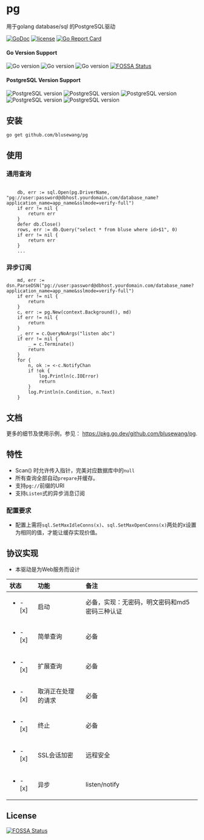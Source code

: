 # pg
用于golang database/sql 的PostgreSQL驱动

[![GoDoc](https://godoc.org/github.com/blusewang/pg?status.svg)](https://godoc.org/github.com/blusewang/pg)
[![license](http://img.shields.io/badge/license-MIT-red.svg?style=flat)](https://github.com/blusewang/pg/blob/master/LICENSE)
[![Go Report Card](https://goreportcard.com/badge/github.com/blusewang/pg)](https://goreportcard.com/report/github.com/blusewang/pg)

#### Go Version Support
![Go version](https://img.shields.io/badge/Go-1.11x-brightgreen.svg)
![Go version](https://img.shields.io/badge/Go-1.13x-brightgreen.svg)
![Go version](https://img.shields.io/badge/Go-1.17x-brightgreen.svg)
[![FOSSA Status](https://app.fossa.io/api/projects/git%2Bgithub.com%2Fblusewang%2Fpg.svg?type=shield)](https://app.fossa.io/projects/git%2Bgithub.com%2Fblusewang%2Fpg?ref=badge_shield)

#### PostgreSQL Version Support
![PostgreSQL version](https://img.shields.io/badge/PostgreSQL-10.5-brightgreen.svg)
![PostgreSQL version](https://img.shields.io/badge/PostgreSQL-11.4-brightgreen.svg)
![PostgreSQL version](https://img.shields.io/badge/PostgreSQL-12.0-brightgreen.svg)
![PostgreSQL version](https://img.shields.io/badge/PostgreSQL-13.0-brightgreen.svg)
![PostgreSQL version](https://img.shields.io/badge/PostgreSQL-14.0-brightgreen.svg)


## 安装

	go get github.com/blusewang/pg

## 使用
### 通用查询
```golang

	db, err := sql.Open(pg.DriverName, "pg://user:password@dbhost.yourdomain.com/database_name?application_name=app_name&sslmode=verify-full")
	if err != nil {
		return err
	}
	defer db.Close()
	rows, err := db.Query("select * from bluse where id>$1", 0)
	if err != nil {
		return err
	}
	...

```

### 异步订阅
```golang
	md, err := dsn.ParseDSN("pg://user:password@dbhost.yourdomain.com/database_name?application_name=app_name&sslmode=verify-full")
	if err != nil {
		return
	}
	c, err := pg.New(context.Background(), md)
	if err != nil {
		return
	}
	_, err = c.QueryNoArgs("listen abc")
	if err != nil {
        _ = c.Terminate()
		return
	}
	for {
		n, ok := <-c.NotifyChan
		if !ok {
			log.Println(c.IOError)
			return
		}
		log.Println(n.Condition, n.Text)
	}
```

## 文档

更多的细节及使用示例，参见： <https://pkg.go.dev/github.com/blusewang/pg>.


## 特性
* Scan() 时允许传入指针，完美对应数据库中的`null`
* 所有查询全部自动`prepare`并缓存。
* 支持`pg://`前缀的URI
* 支持`Listen`式的异步消息订阅

### 配置要求
* 配置上需将`sql.SetMaxIdleConns(x)`、`sql.SetMaxOpenConns(x)`两处的x设置为相同的值，才能让缓存实现价值。

## 协议实现
- 本驱动是为Web服务而设计

| 状态                       | 功能        | 备注                       |
|:-------------------------|:----------|:-------------------------|
| <ul><li>- [x] </li></ul> | 启动        | 必备，实现：无密码，明文密码和md5密码三种认证 |
| <ul><li>- [x] </li></ul> | 简单查询      | 必备                       |
| <ul><li>- [x] </li></ul> | 扩展查询      | 必备                       |
| <ul><li>- [x] </li></ul> | 取消正在处理的请求 | 必备                       |
| <ul><li>- [x] </li></ul> | 终止        | 必备                       |
| <ul><li>- [x] </li></ul> | SSL会话加密   | 远程安全                     |
| <ul><li>- [x] </li></ul> | 异步        | listen/notify            |


## License
[![FOSSA Status](https://app.fossa.io/api/projects/git%2Bgithub.com%2Fblusewang%2Fpg.svg?type=large)](https://app.fossa.io/projects/git%2Bgithub.com%2Fblusewang%2Fpg?ref=badge_large)